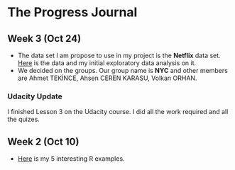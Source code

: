 # The Progress Journal

## Week 3 (Oct 24)

+ The data set I am propose to use in my project is the **Netflix** data set. [Here](files/Assignment2.html) is the data and my initial exploratory data analysis on it.
+ We decided on the groups. Our group name is **NYC** and other members are Ahmet TEKİNCE, Ahsen CEREN KARASU, Volkan ORHAN.

### Udacity Update 
I finished Lesson 3 on the Udacity course. I did all the work required and all the quizes. 

## Week 2 (Oct 10)

+ [Here](files/BDA503Assignment1.html) is my 5 interesting R examples.

